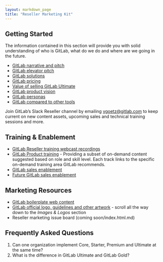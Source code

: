 ```yaml
---
layout: markdown_page
title: "Reseller Marketing Kit"
---
```


## Getting Started

The information contained in this section will provide you with solid understanding of who is GitLab, what do we do and where are we going in the future.

* [GitLab narrative and pitch](https://docs.google.com/presentation/d/1dVPaGc-TnbUQ2IR7TV0w0ujCrCXymKP4vLf6_FDTgVg/edit#slide=id.g39d65c7ce1_12_233/index.html.md)
* [GitLab elevator pitch](https://about.gitlab.comhttps://github.com/daijapan/test/tree/master/marketing/product-marketing/#elevator-pitch/index.html.md)
* [GitLab solutions](https://about.gitlab.com/solutions/index.html.md/index.html.md)
* [GitLab pricing](https://about.gitlab.com/pricing/index.html.md/index.html.md)
* [Value of selling GitLab Ultimate](https://about.gitlab.com/pricing/ultimate/index.html.md/index.html.md)
* [GitLab product vision](https://about.gitlab.com/direction/product-vision/index.html.md/index.html.md)
* [GitLab personas](https://about.gitlab.comhttps://github.com/daijapan/test/tree/master/marketing/product-marketing/#gitlab-personas/index.html.md)
* [GitLab compared to other tools](https://about.gitlab.com/comparison/index.html.md/index.html.md)

Join GitLab’s Slack Reseller channel by emailing vgoetz@gitlab.com to keep current on new content assets, upcoming sales and technical training sessions and more.

## Training & Enablement

* [GitLab Reseller training webcast recordings](https://about.gitlab.com/webcast/reseller/index.html.md/index.html.md) 
* [GitLab Product training](https://about.gitlab.com/training/index.html.md/index.html.md) - Providing a subset of on-demand content suggested based on role and skill level. Each track links to the specific on-demand training area GitLab recommends.
* [GitLab sales enablement](https://www.youtube.com/playlist?list=PLFGfElNsQthYe-_LZdge1SVc1XEM1bQfG/index.html.md)
* [Future GitLab sales enablement](https://gitlab.com/gitlab-com/marketing/general/boards/465497?=&label_name[]=Sales%20Enablement/index.html.md)

## Marketing Resources

* [GitLab boilerplate web content](https://docs.google.com/document/d/1jzC2l88sKPDUWSXEgae4tqAg_QR34RDl6mPN5V8a0Mw/edit?usp=sharing/index.html.md)
* [GitLab official logo, guidelines and other artwork](https://about.gitlab.com/press/index.html.md/index.html.md) - scroll all the way down to the *Images & Logos* section
* Reseller marketing issue board (coming soon/index.html.md)

## Frequently Asked Questions

1. Can one organization implement Core, Starter, Premium and Ultimate at the same time?
1. What is the difference in GitLab Ultimate and GitLab Gold?
